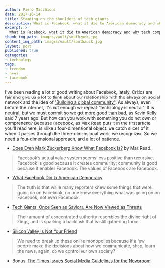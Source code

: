 ```yaml
---
author: Piero Macchioni
date: 2017-10-14
title: Standing on the shoulders of tech giants
description: What is Facebook, what it did to American democracy and why tech companies don't look like saviors anymore.
excerpt: >-
  What is Facebook, what it did to American democracy and why tech companies don't look like saviors anymore.
thumb_img_path: images/vault/southzuck.jpg
content_img_path: images/vault/southzuck.jpg
layout: post
published: true
categories:
- technology
tags:
- freedom
- news
- facebook
---
```


I've been reading a lot of good writing about Facebook, lately. Critics are fair and give us a lot to think about our relationship with the always on social network and the idea of ["Building a global community"](https://www.facebook.com/notes/mark-zuckerberg/building-global-community/10154544292806634/). As always, even before the Internet, it's not enough we repeat "technology is neutral". It is neutral, but we must commit so we get [more good than bad](https://www.theguardian.com/technology/2010/oct/24/my-bright-idea-kevin-kelly), as Kevin Kelly said 7 years ago. But how can you work with something you do not own or comprehend? Because Facebook, as Max Read puts it in the first article you'll read here, is «like a four-dimensional object: we catch slices of it when it passes through the three-dimensional world we recognize». So we need a four-dimensional approach, and a lot of patience. 

* [Does Even Mark Zuckerberg Know What Facebook Is?](https://nymag.com/selectall/2017/10/does-even-mark-zuckerberg-know-what-facebook-is.html) by Max Read.

> Facebook’s actual value system seems less positive than recursive. Facebook is good because it creates community; community is good because it enables Facebook. The values of Facebook are Facebook.

* [What Facebook Did to American Democracy](https://www.theatlantic.com/technology/archive/2017/10/what-facebook-did/542502/)

> The truth is that while many reporters knew some things that were going on on Facebook, no one knew everything what was going on on Facebook, not even Facebook.

* [Tech Giants, Once Seen as Saviors, Are Now Viewed as Threats](https://www.nytimes.com/2017/10/12/technology/tech-giants-threats.html)

> Their amount of concentrated authority resembles the divine right of kings, and is sparking a backlash that is still gathering force.

* [Silicon Valley Is Not Your Friend](https://www.nytimes.com/interactive/2017/10/13/opinion/sunday/Silicon-Valley-Is-Not-Your-Friend.html)

> We need to break up these online monopolies because if a few people make the decisions about how we communicate, shop, learn the news, again, do we control our own society?

* Bonus: [The Times Issues Social Media Guidelines for the Newsroom](https://www.nytimes.com/2017/10/13/reader-center/social-media-guidelines.html)